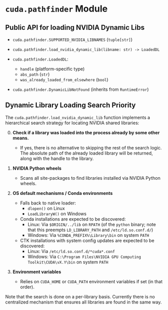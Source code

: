 # `cuda.pathfinder` Module

## Public API for loading NVIDIA Dynamic Libs

* `cuda.pathfinder.SUPPORTED_NVIDIA_LIBNAMES` (`tuple[str]`)

* `cuda.pathfinder.load_nvidia_dynamic_lib(libname: str) -> LoadedDL`

* `cuda.pathfinder.LoadedDL`:
    * `handle` (platform-specific type)
    * `abs_path` (`str`)
    * `was_already_loaded_from_elsewhere` (`bool`)

* `cuda.pathfinder.DynamicLibNotFound` (inherits from `RuntimeError`)

## Dynamic Library Loading Search Priority

The `cuda.pathfinder.load_nvidia_dynamic_lib` function implements a
hierarchical search strategy for locating NVIDIA shared libraries:

0. **Check if a library was loaded into the process already by some other means.**
   - If yes, there is no alternative to skipping the rest of the search logic.
     The absolute path of the already loaded library will be returned, along
     with the handle to the library.

1. **NVIDIA Python wheels**
   - Scans all site-packages to find libraries installed via NVIDIA Python wheels.

2. **OS default mechanisms / Conda environments**
   - Falls back to native loader:
     - `dlopen()` on Linux
     - `LoadLibraryW()` on Windows
   - Conda installations are expected to be discovered:
     - Linux: Via `$ORIGIN/../lib` on `RPATH` (of the `python` binary;
       note that this preempts `LD_LIBRARY_PATH` and `/etc/ld.so.conf.d/`)
     - Windows: Via `%CONDA_PREFIX%\Library\bin` on system `PATH`
   - CTK installations with system config updates are expected to be discovered:
     - Linux: Via `/etc/ld.so.conf.d/*cuda*.conf`
     - Windows: Via `C:\Program Files\NVIDIA GPU Computing Toolkit\CUDA\vX.Y\bin` on system `PATH`

3. **Environment variables**
   - Relies on `CUDA_HOME` or `CUDA_PATH` environment variables if set
     (in that order).

Note that the search is done on a per-library basis. Currently there is no
centralized mechanism that ensures all libraries are found in the same way.
